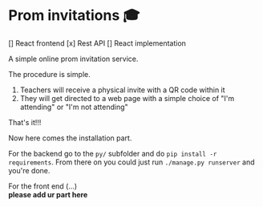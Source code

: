 # Prom invitations 🎓

[] React frontend
[x] Rest API
[] React implementation

A simple online prom invitation service.  

The procedure is simple.  

1. Teachers will receive a physical invite with a QR code within it
2. They will get directed to a web page with a simple choice of "I'm attending" or "I'm not attending"

That's it!!!

Now here comes the installation part.

For the backend go to the `py/` subfolder and do `pip install -r requirements`. From there on you could just run `./manage.py runserver` and you're done.

For the front end (...)  
__**please add ur part here**__
